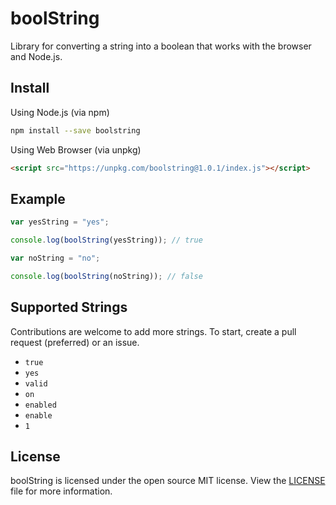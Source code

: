 # boolString
Library for converting a string into a boolean that works with the browser and Node.js.

## Install
Using Node.js (via npm)
```bash
npm install --save boolstring
```

Using Web Browser (via unpkg)
```HTML
<script src="https://unpkg.com/boolstring@1.0.1/index.js"></script>
```

## Example
```JavaScript
var yesString = "yes";

console.log(boolString(yesString)); // true

var noString = "no";

console.log(boolString(noString)); // false
```

## Supported Strings
Contributions are welcome to add more strings. To start, create a pull request (preferred) or an issue.

* `true`
* `yes`
* `valid`
* `on`
* `enabled`
* `enable`
* `1`

## License
boolString is licensed under the open source MIT license. View the [LICENSE](https://github.com/domkalan/boolString/blob/master/LICENSE) file for more information.